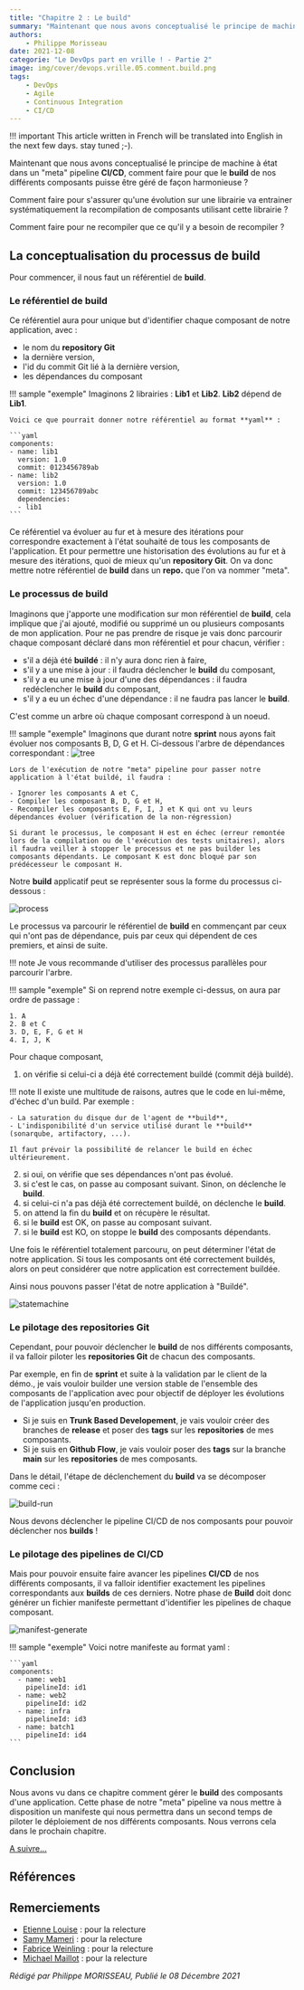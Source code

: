 ```yaml
---
title: "Chapitre 2 : Le build"
summary: "Maintenant que nous avons conceptualisé le principe de machine à état dans un meta-pipeline CI/CD, comment faire pour que le build de nos différents composants puisse être géré de façon harmonieuse ?"
authors:
    - Philippe Morisseau
date: 2021-12-08
categorie: "Le DevOps part en vrille ! - Partie 2"
image: img/cover/devops.vrille.05.comment.build.png
tags:
    - DevOps
    - Agile
    - Continuous Integration
    - CI/CD
---
```


!!! important
    This article written in French will be translated into English in the next few days. stay tuned ;-).

Maintenant que nous avons conceptualisé le principe de machine à état dans un "meta" pipeline **CI/CD**, comment faire pour que le **build** de nos différents composants puisse être géré de façon harmonieuse ?

Comment faire pour s'assurer qu'une évolution sur une librairie va entrainer systématiquement la recompilation de composants utilisant cette librairie ?

Comment faire pour ne recompiler que ce qu'il y a besoin de recompiler ?

## La conceptualisation du processus de build

Pour commencer, il nous faut un référentiel de **build**. 

### Le référentiel de build

Ce référentiel aura pour unique but d'identifier chaque composant de notre application, avec :

- le nom du **repository Git**
- la dernière version,
- l'id du commit Git lié à la dernière version,
- les dépendances du composant

!!! sample "exemple"
    Imaginons 2 librairies : **Lib1** et **Lib2**. **Lib2** dépend de **Lib1**.

    Voici ce que pourrait donner notre référentiel au format **yaml** :

    ```yaml
    components:
    - name: lib1
      version: 1.0
      commit: 0123456789ab
    - name: lib2
      version: 1.0
      commit: 123456789abc
      dependencies: 
      - lib1
    ```

Ce référentiel va évoluer au fur et à mesure des itérations pour correspondre exactement à l'état souhaité de tous les composants de l'application. Et pour permettre une historisation des évolutions au fur et à mesure des itérations, quoi de mieux qu'un **repository Git**.
On va donc mettre notre référentiel de **build** dans un **repo.** que l'on va nommer "meta".

### Le processus de build

Imaginons que j'apporte une modification sur mon référentiel de **build**, cela implique que j'ai ajouté, modifié ou supprimé un ou plusieurs composants de mon application. Pour ne pas prendre de risque je vais donc parcourir chaque composant déclaré dans mon référentiel et pour chacun, vérifier :

- s'il a déjà été **buildé** : il n'y aura donc rien à faire,
- s'il y a une mise à jour : il faudra déclencher le **build** du composant,
- s'il y a eu une mise à jour d'une des dépendances : il faudra redéclencher le **build** du composant,
- s'il y a eu un échec d'une dépendance : il ne faudra pas lancer le **build**.

C'est comme un arbre où chaque composant correspond à un noeud.

!!! sample "exemple"
    Imaginons que durant notre **sprint** nous ayons fait évoluer nos composants B, D, G et H. 
    Ci-dessous l'arbre de dépendances correspondant :
    ![tree](../../../../img/05.comment.build.002.svg)

    Lors de l'exécution de notre "meta" pipeline pour passer notre application à l'état buildé, il faudra :

    - Ignorer les composants A et C,
    - Compiler les composant B, D, G et H,
    - Recompiler les composants E, F, I, J et K qui ont vu leurs dépendances évoluer (vérification de la non-régression)
    
    Si durant le processus, le composant H est en échec (erreur remontée lors de la compilation ou de l'exécution des tests unitaires), alors il faudra veiller à stopper le processus et ne pas builder les composants dépendants. Le composant K est donc bloqué par son prédécesseur le composant H.

Notre **build** applicatif peut se représenter sous la forme du processus ci-dessous : 

![process](../../../../img/05.comment.build.001.svg)

Le processus va parcourir le référentiel de **build** en commençant par ceux qui n'ont pas de dépendance, puis par ceux qui dépendent de ces premiers, et ainsi de suite. 

!!! note
    Je vous recommande d'utiliser des processus parallèles pour parcourir l'arbre.

!!! sample "exemple" 
    Si on reprend notre exemple ci-dessus, on aura par ordre de passage :

    1. A
    2. B et C
    3. D, E, F, G et H
    4. I, J, K

Pour chaque composant,

1. on vérifie si celui-ci a déjà été correctement buildé (commit déjà buildé).
  
!!! note
    Il existe une multitude de raisons, autres que le code en lui-même, d'échec d'un build. Par exemple : 
    
    - La saturation du disque dur de l'agent de **build**, 
    - L'indisponibilité d'un service utilisé durant le **build** (sonarqube, artifactory, ...).
     
    Il faut prévoir la possibilité de relancer le build en échec ultérieurement.

2. si oui, on vérifie que ses dépendances n'ont pas évolué.
3. si c'est le cas, on passe au composant suivant. Sinon, on déclenche le **build**.
4. si celui-ci n'a pas déjà été correctement buildé, on déclenche le **build**.
5. on attend la fin du **build** et on récupère le résultat.
6. si le **build** est OK, on passe au composant suivant.
7. si le **build** est KO, on stoppe le **build** des composants dépendants.

Une fois le référentiel totalement parcouru, on peut déterminer l'état de notre application. Si tous les composants ont été correctement buildés, alors on peut considérer que notre application est correctement buildée.

Ainsi nous pouvons passer l'état de notre application à "Buildé".

![statemachine](../../../../img/05.comment.build.003.svg)

### Le pilotage des repositories Git

Cependant, pour pouvoir déclencher le **build** de nos différents composants, il va falloir piloter les **repositories Git** de chacun des composants.

Par exemple, en fin de **sprint** et suite à la validation par le client de la démo., je vais vouloir builder une version stable de l'ensemble des composants de l'application avec pour objectif de déployer les évolutions de l'application jusqu'en production. 

- Si je suis en **Trunk Based Developement**, je vais vouloir créer des branches de **release** et poser des **tags** sur les **repositories** de mes composants.
- Si je suis en **Github Flow**, je vais vouloir poser des **tags** sur la branche **main** sur les **repositories** de mes composants.

Dans le détail, l'étape de déclenchement du **build** va se décomposer comme ceci :

![build-run](../../../../img/05.comment.build.004.svg)

Nous devons déclencher le pipeline CI/CD de nos composants pour pouvoir déclencher nos **builds** !

### Le pilotage des pipelines de CI/CD

Mais pour pouvoir ensuite faire avancer les pipelines **CI/CD** de nos différents composants, il va falloir identifier exactement les pipelines correspondants aux **builds** de ces derniers.
Notre phase de **Build** doit donc générer un fichier manifeste permettant d'identifier les pipelines de chaque composant.

![manifest-generate](../../../../img/05.comment.build.005.svg)

!!! sample "exemple"
    Voici notre manifeste au format yaml :

    ```yaml
    components:
      - name: web1
        pipelineId: id1
      - name: web2
        pipelineId: id2
      - name: infra
        pipelineId: id3
      - name: batch1
        pipelineId: id4
    ```

## Conclusion

Nous avons vu dans ce chapitre comment gérer le **build** des composants d'une application. Cette phase de notre "meta" pipeline va nous mettre à disposition un manifeste qui nous permettra dans un second temps de piloter le déploiement de nos différents composants. Nous verrons cela dans le prochain chapitre.

[A suivre...](06.comment.deploy.md)  

## Références


## Remerciements

- [Etienne Louise](https://www.linkedin.com/in/etienne-louise-78154063/) : pour la relecture
- [Samy Mameri](https://www.linkedin.com/in/samy-mameri-60649079/) : pour la relecture
- [Fabrice Weinling](https://www.linkedin.com/in/fabrice-weinling-414187114/) : pour la relecture
- [Michael Maillot](https://twitter.com/michael_maillot) : pour la relecture

_Rédigé par Philippe MORISSEAU, Publié le 08 Décembre 2021_